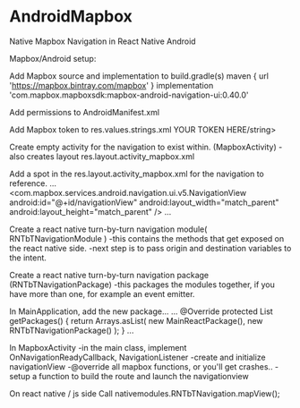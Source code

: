 # AndroidMapbox
Native Mapbox Navigation in React Native Android

Mapbox/Android setup:

Add Mapbox source and implementation to build.gradle(s)
maven { url 'https://mapbox.bintray.com/mapbox' }
implementation 'com.mapbox.mapboxsdk:mapbox-android-navigation-ui:0.40.0'

Add permissions to AndroidManifest.xml
<uses-permission android:name="android.permission.ACCESS_FINE_LOCATION" />

Add Mapbox token to res.values.strings.xml
<string name="mapbox_access_token">YOUR TOKEN HERE/string>

Create empty activity for the navigation to exist within.
(MapboxActivity) - also creates layout res.layout.activity_mapbox.xml

Add a spot in the res.layout.activity_mapbox.xml for the navigation to reference.
...
    <com.mapbox.services.android.navigation.ui.v5.NavigationView
        android:id="@+id/navigationView"
        android:layout_width="match_parent"
        android:layout_height="match_parent"
        />
...	

Create a react native turn-by-turn navigation module( RNTbTNavigationModule )
-this contains the methods that get exposed on the react native side.
-next step is to pass origin and destination variables to the intent.

Create a react native turn-by-turn navigation package (RNTbTNavigationPackage)
-this packages the modules together, if you have more than one, for example an event emitter.

In MainApplication, add the new package...
...
    @Override
    protected List<ReactPackage> getPackages() {
      return Arrays.<ReactPackage>asList(
          new MainReactPackage(),
      new RNTbTNavigationPackage()
      );
    }
...

In MapboxActivity
-in the main class, implement OnNavigationReadyCallback, NavigationListener
-create and initialize navigationView
-@override all mapbox functions, or you'll get crashes..
-setup a function to build the route and launch the navigationview

On react native / js side
Call nativemodules.RNTbTNavigation.mapView();

